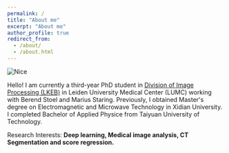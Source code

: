 ```yaml
---
permalink: /
title: "About me"
excerpt: "About me"
author_profile: true
redirect_from: 
  - /about/
  - /about.html
---
```

![Nice](http://drive.google.com/uc?export=view&id=12-koxCUamDljqMZJLyqgHa110pFR4ogX)

Hello! I am currently a third-year PhD student in [Division of Image Processing (LKEB)](https://lkeb.lumc.nl/) in Leiden University Medical Center (LUMC) working with Berend Stoel and Marius Staring. Previously, I obtained Master's degree on Electromagnetic and Microwave Technology in Xidian University. I completed Bachelor of Applied Physice from Taiyuan University of Technology.

Research Interests: **Deep learning, Medical image analysis, CT Segmentation and score regression.**






